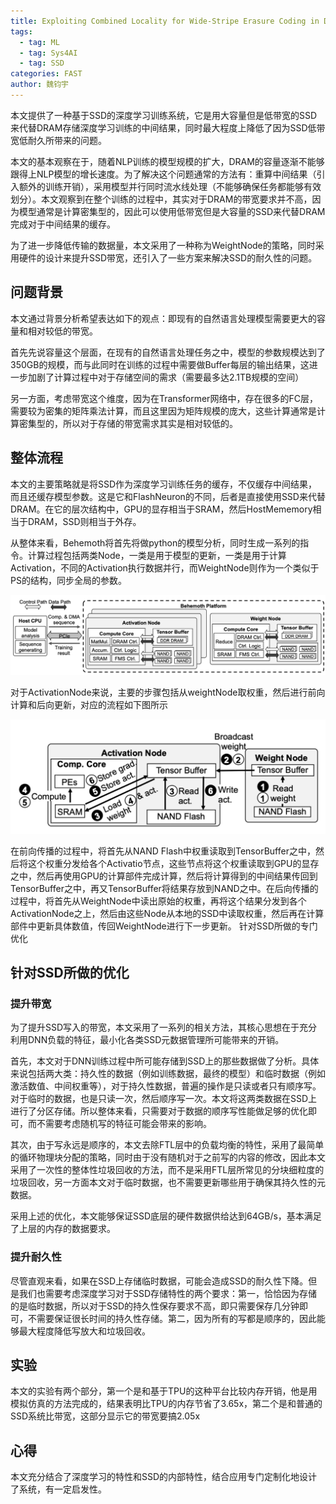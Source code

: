 ```yaml
---
title: Exploiting Combined Locality for Wide-Stripe Erasure Coding in Distributed Storage
tags: 
  - tag: ML
  - tag: Sys4AI
  - tag: SSD
categories: FAST
author: 魏钧宇
---
```

本文提供了一种基于SSD的深度学习训练系统，它是用大容量但是低带宽的SSD来代替DRAM存储深度学习训练的中间结果，同时最大程度上降低了因为SSD低带宽低耐久所带来的问题。

本文的基本观察在于，随着NLP训练的模型规模的扩大，DRAM的容量逐渐不能够跟得上NLP模型的增长速度。为了解决这个问题通常的方法有：重算中间结果（引入额外的训练开销），采用模型并行同时流水线处理（不能够确保任务都能够有效划分）。本文观察到在整个训练的过程中，其实对于DRAM的带宽要求并不高，因为模型通常是计算密集型的，因此可以使用低带宽但是大容量的SSD来代替DRAM完成对于中间结果的缓存。

为了进一步降低传输的数据量，本文采用了一种称为WeightNode的策略，同时采用硬件的设计来提升SSD带宽，还引入了一些方案来解决SSD的耐久性的问题。

## 问题背景
本文通过背景分析希望表达如下的观点：即现有的自然语言处理模型需要更大的容量和相对较低的带宽。

首先先说容量这个层面，在现有的自然语言处理任务之中，模型的参数规模达到了350GB的规模，而与此同时在训练的过程中需要做Buffer每层的输出结果，这进一步加剧了计算过程中对于存储空间的需求（需要最多达2.1TB规模的空间）

另一方面，考虑带宽这个维度，因为在Transformer网络中，存在很多的FC层，需要较为密集的矩阵乘法计算，而且这里因为矩阵规模的庞大，这些计算通常是计算密集型的，所以对于存储的带宽需求其实是相对较低的。

## 整体流程
本文的主要策略就是将SSD作为深度学习训练任务的缓存，不仅缓存中间结果，而且还缓存模型参数。这是它和FlashNeuron的不同，后者是直接使用SSD来代替DRAM。在它的层次结构中，GPU的显存相当于SRAM，然后HostMememory相当于DRAM，SSD则相当于外存。

从整体来看，Behemoth将首先将做python的模型分析，同时生成一系列的指令。计算过程包括两类Node，一类是用于模型的更新，一类是用于计算Activation，不同的Activation执行数据并行，而WeightNode则作为一个类似于PS的结构，同步全局的参数。

![avatar](\assets\img\papers\2021-03-23\img1.png)

对于ActivationNode来说，主要的步骤包括从weightNode取权重，然后进行前向计算和后向更新，对应的流程如下图所示

![avatar](\assets\img\papers\2021-03-23\img2.png)

在前向传播的过程中，将首先从NAND Flash中权重读取到TensorBuffer之中，然后将这个权重分发给各个Activatio节点，这些节点将这个权重读取到GPU的显存之中，然后再使用GPU的计算部件完成计算，然后将计算得到的中间结果传回到TensorBuffer之中，再又TensorBuffer将结果存放到NAND之中。在后向传播的过程中，将首先从WeightNode中读出原始的权重，再将这个结果分发到各个ActivationNode之上，然后由这些Node从本地的SSD中读取权重，然后再在计算部件中更新具体数值，传回WeightNode进行下一步更新。
针对SSD所做的专门优化

## 针对SSD所做的优化

### 提升带宽
为了提升SSD写入的带宽，本文采用了一系列的相关方法，其核心思想在于充分利用DNN负载的特征，最小化各类SSD元数据管理所可能带来的开销。

首先，本文对于DNN训练过程中所可能存储到SSD上的那些数据做了分析。具体来说包括两大类：持久性的数据（例如训练数据，最终的模型）和临时数据（例如激活数值、中间权重等），对于持久性数据，普遍的操作是只读或者只有顺序写。对于临时的数据，也是只读一次，然后顺序写一次。本文将这两类数据在SSD上进行了分区存储。所以整体来看，只需要对于数据的顺序写性能做足够的优化即可，而不需要考虑随机写的特征可能会带来的影响。

其次，由于写永远是顺序的，本文去除FTL层中的负载均衡的特性，采用了最简单的循环物理块分配的策略，同时由于没有随机对于之前写的内容的修改，因此本文采用了一次性的整体性垃圾回收的方法，而不是采用FTL层所常见的分块细粒度的垃圾回收，另一方面本文对于临时数据，也不需要更新哪些用于确保其持久性的元数据。

采用上述的优化，本文能够保证SSD底层的硬件数据供给达到64GB/s，基本满足了上层的内存的数据要求。

### 提升耐久性
尽管直观来看，如果在SSD上存储临时数据，可能会造成SSD的耐久性下降。但是我们也需要考虑深度学习对于SSD存储特性的两个要求：第一，恰恰因为存储的是临时数据，所以对于SSD的持久性保存要求不高，即只需要保存几分钟即可，不需要保证很长时间的持久性存储。第二，因为所有的写都是顺序的，因此能够最大程度降低写放大和垃圾回收。

## 实验
本文的实验有两个部分，第一个是和基于TPU的这种平台比较内存开销，他是用模拟仿真的方法完成的，结果表明比TPU的内存节省了3.65x，第二个是和普通的SSD系统比带宽，这部分显示它的带宽要搞2.05x

## 心得
本文充分结合了深度学习的特性和SSD的内部特性，结合应用专门定制化地设计了系统，有一定启发性。
